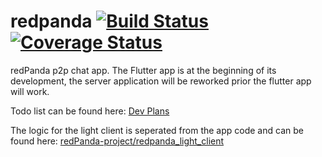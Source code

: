 # redpanda [![Build Status](https://travis-ci.org/redPanda-project/app.svg?branch=master)](https://travis-ci.org/redPanda-project/app) [![Coverage Status](https://coveralls.io/repos/github/redPanda-project/app/badge.svg?branch=master)](https://coveralls.io/github/redPanda-project/app?branch=master)

redPanda p2p chat app.
The Flutter app is at the beginning of its development, the server application will be reworked prior the flutter app will work.

Todo list can be found here: [Dev Plans](https://github.com/redPanda-project/app/projects/1)

The logic for the light client is seperated from the app code and can be found here:
[redPanda-project/redpanda_light_client](https://github.com/redPanda-project/redpanda_light_client)
